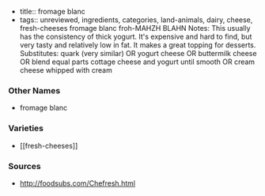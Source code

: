 - title:: fromage blanc
- tags:: unreviewed, ingredients, categories, land-animals, dairy, cheese, fresh-cheeses
fromage blanc froh-MAHZH BLAHN Notes: This usually has the consistency of thick yogurt. It's expensive and hard to find, but very tasty and relatively low in fat. It makes a great topping for desserts. Substitutes: quark (very similar) OR yogurt cheese OR buttermilk cheese OR blend equal parts cottage cheese and yogurt until smooth OR cream cheese whipped with cream

### Other Names

* fromage blanc

### Varieties

* [[fresh-cheeses]]

### Sources
* http://foodsubs.com/Chefresh.html
